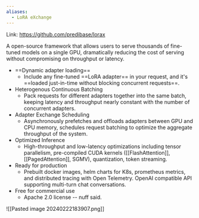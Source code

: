 ```yaml
---
aliases:
  - LoRA eXchange
---
```

Link: https://github.com/predibase/lorax

A open-source framework that allows users to serve thousands of fine-tuned models on a single GPU, dramatically reducing the cost of serving without compromising on throughput or latency.
- ==Dynamic adapter loading==
	- Include any fine-tuned ==LoRA adapter== in your request, and it's ==loaded just-in-time without blocking concurrent requests==.
- Heterogenous Continuous Batching
	- Pack requests for different adapters together into the same batch, keeping latency and throughput nearly constant with the number of concurrent adapters.
- Adapter Exchange Scheduling
	- Asynchronously prefetches and offloads adapters between GPU and CPU memory, schedules request batching to optimize the aggregate throughput of the system.
- Optimized Inference
	- High-throughput and low-latency optimizations including tensor parallelism, pre-compiled CUDA kernels ([[FlashAttention]], [[PagedAttention]], SGMV), quantization, token streaming.
- Ready for production
	- Prebuilt docker images, helm charts for K8s, prometheus metrics, and distributed tracing with Open Telemetry. OpenAI compatible API supporting multi-turn chat conversations.
- Free for commercial use
	- Apache 2.0 license -- nuff said.

![[Pasted image 20240222183907.png]]